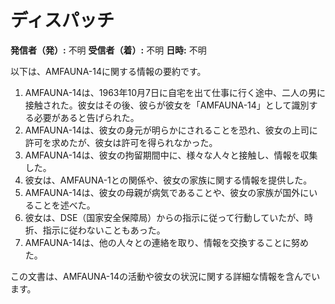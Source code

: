 # ディスパッチ

**発信者（発）:** 不明
**受信者（着）:** 不明
**日時:** 不明

以下は、AMFAUNA-14に関する情報の要約です。

1. AMFAUNA-14は、1963年10月7日に自宅を出て仕事に行く途中、二人の男に接触された。彼女はその後、彼らが彼女を「AMFAUNA-14」として識別する必要があると告げられた。
2. AMFAUNA-14は、彼女の身元が明らかにされることを恐れ、彼女の上司に許可を求めたが、彼女は許可を得られなかった。
3. AMFAUNA-14は、彼女の拘留期間中に、様々な人々と接触し、情報を収集した。
4. 彼女は、AMFAUNA-1との関係や、彼女の家族に関する情報を提供した。
5. AMFAUNA-14は、彼女の母親が病気であることや、彼女の家族が国外にいることを述べた。
6. 彼女は、DSE（国家安全保障局）からの指示に従って行動していたが、時折、指示に従わないこともあった。
7. AMFAUNA-14は、他の人々との連絡を取り、情報を交換することに努めた。

この文書は、AMFAUNA-14の活動や彼女の状況に関する詳細な情報を含んでいます。